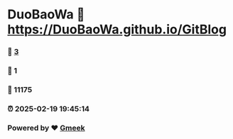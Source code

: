 # DuoBaoWa :link: https://DuoBaoWa.github.io/GitBlog 
### :page_facing_up: [3](https://DuoBaoWa.github.io/GitBlog/tag.html) 
### :speech_balloon: 1 
### :hibiscus: 11175 
### :alarm_clock: 2025-02-19 19:45:14 
### Powered by :heart: [Gmeek](https://github.com/Meekdai/Gmeek)
